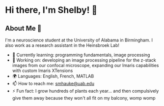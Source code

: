 # Hi there, I'm Shelby! 👋

## About Me 🚀

I'm a neuroscience student at the University of Alabama in Birmingham. I also work as a research assistant in the Heinsbroek Lab!

- 🌱 Currently learning: programming fundamentals, image processing
- 🔭 Working on: developing an image processing pipeline for the z-stack images from our confocal microscope, expanding our Imaris capabilities with custom Imaris XTensions
- 🌍 Languages: English, French, MATLAB
- 📫 How to reach me: smhauke@uab.edu
- ⚡ Fun fact: I grow hundreds of plants each year... and then compulsively give them away because they won't all fit on my balcony, womp womp
